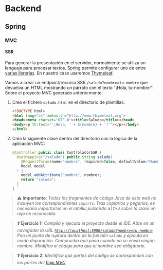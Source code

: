 # Backend

## Spring

### MVC

#### SSR

Para generar la presentación en el servidor, normalmente se utiliza un lenguaje para procesar textos. Spring permite configurar uno de entre [varias librerías](https://docs.spring.io/spring-framework/docs/6.0.6/reference/html/web.html#mvc-view). En nuestro caso usaremos [Thymeleaf](https://www.thymeleaf.org/doc/articles/standarddialect5minutes.html).

Vamos a crear un endpoint/recurso SSR `/saludo?nombre=tu-nombre` que devuelva un HTML mostrando un párrafo con el texto "¡Hola, tu-nombre!". Sobre el proyecto MVC generado anteriormente:

1. Crea el fichero `saludo.html` en el directorio de plantillas:

    ```html
    <!DOCTYPE html>
    <html lang="es" xmlns:th="http://www.thymeleaf.org">
    <head><meta charset="UTF-8"><title>Saludo</title></head>
    <body><p th:text="'¡Hola, ' + ${nombre} + '!'"></p></body>
    </html>
    ```

1. Crea la siguiente clase dentro del directorio con la lógica de la aplicación MVC:

    ```java
    @Controller public class ControladorSSR {
      @GetMapping("/saludo") public String saludo(
        @RequestParam(name="nombre", required=false, defaultValue="Mundo") String nombre, 
        Model model
      ) {
        model.addAttribute("nombre", nombre);
        return "saludo";
      }
    }
    ```

> ⚠️ **Importante**: _Todos los fragmentos de código Java de esta web no incluyen los correspondientes `imports`. Tras copiarlos y pegarlos, es necesario importarlos en el IntelliJ pulsando <kbd>alt</kbd>`+`<kbd>↲</kbd> sobre la clase en rojo no reconocida._

> **❓ Ejercicio 1:** _Compila y ejecuta el proyecto desde el IDE. Abre en un navegador la URL [`http://localhost:8080/saludo?nombre=tu-nombre`](http://localhost:8080/saludo?nombre=tu-nombre). Pon un punto de ruptura dentro de la función `saludo` y ejecuta en modo depuración. Comprueba qué pasa cuando no se envía ningún nombre. Modifica el código para que el nombre sea obligatorio._

> **❓ Ejercicio 2:** _Identifica qué partes del código se corresponden con las partes del [flujo MVC](mvc.html)._


